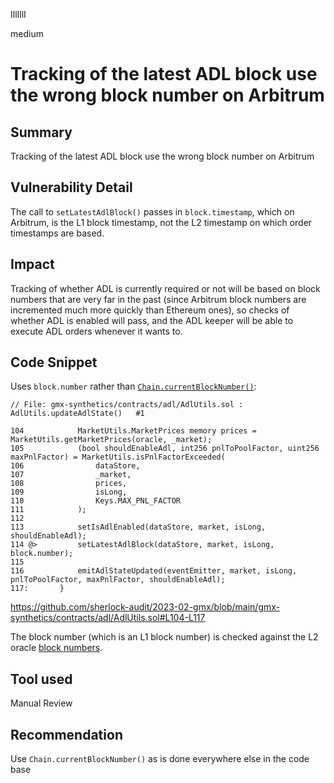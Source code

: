 IllIllI

medium

# Tracking of the latest ADL block use the wrong block number on Arbitrum

## Summary

Tracking of the latest ADL block use the wrong block number on Arbitrum


## Vulnerability Detail

The call to `setLatestAdlBlock()` passes in `block.timestamp`, which on Arbitrum, is the L1 block timestamp, not the L2 timestamp on which order timestamps are based.


## Impact

Tracking of whether ADL is currently required or not will be based on block numbers that are very far in the past (since Arbitrum block numbers are incremented much more quickly than Ethereum ones), so checks of whether ADL is enabled will pass, and the ADL keeper will be able to execute ADL orders whenever it wants to.


## Code Snippet

Uses `block.number` rather than [`Chain.currentBlockNumber()`](https://github.com/sherlock-audit/2023-02-gmx/blob/main/gmx-synthetics/contracts/chain/Chain.sol#L24-L30
):
```solidity
// File: gmx-synthetics/contracts/adl/AdlUtils.sol : AdlUtils.updateAdlState()   #1

104            MarketUtils.MarketPrices memory prices = MarketUtils.getMarketPrices(oracle, _market);
105            (bool shouldEnableAdl, int256 pnlToPoolFactor, uint256 maxPnlFactor) = MarketUtils.isPnlFactorExceeded(
106                dataStore,
107                _market,
108                prices,
109                isLong,
110                Keys.MAX_PNL_FACTOR
111            );
112    
113            setIsAdlEnabled(dataStore, market, isLong, shouldEnableAdl);
114 @>         setLatestAdlBlock(dataStore, market, isLong, block.number);
115    
116            emitAdlStateUpdated(eventEmitter, market, isLong, pnlToPoolFactor, maxPnlFactor, shouldEnableAdl);
117:       }
```
https://github.com/sherlock-audit/2023-02-gmx/blob/main/gmx-synthetics/contracts/adl/AdlUtils.sol#L104-L117

The block number (which is an L1 block number) is checked against the L2 oracle [block numbers](https://github.com/sherlock-audit/2023-02-gmx/blob/main/gmx-synthetics/contracts/adl/AdlUtils.sol#L192-L195).


## Tool used

Manual Review


## Recommendation

Use `Chain.currentBlockNumber()` as is done everywhere else in the code base
